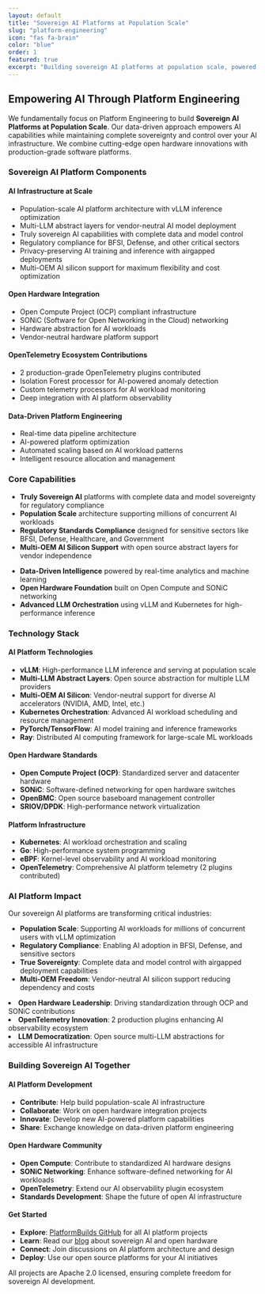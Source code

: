 ```yaml
---
layout: default
title: "Sovereign AI Platforms at Population Scale"
slug: "platform-engineering"
icon: "fas fa-brain"
color: "blue"
order: 1
featured: true
excerpt: "Building sovereign AI platforms at population scale, powered by data-driven insights and open hardware innovations including Open Compute and SONiC networking."
---
```


<section class="section" style="background-color: var(--bg-secondary);">
    <div class="container">
        <h2>Empowering AI Through Platform Engineering</h2>
        <p>We fundamentally focus on Platform Engineering to build <strong>Sovereign AI Platforms at Population Scale</strong>. Our data-driven approach empowers AI capabilities while maintaining complete sovereignty and control over your AI infrastructure. We combine cutting-edge open hardware innovations with production-grade software platforms.</p>
    </div>
</section>

<section class="section">
    <div class="container">
    <h3>Sovereign AI Platform Components</h3>
        <div class="grid grid-2">
            <div class="card">
                <h4>AI Infrastructure at Scale</h4>
                <ul>
                <li>Population-scale AI platform architecture with vLLM inference optimization</li>
                <li>Multi-LLM abstract layers for vendor-neutral AI model deployment</li>
                <li>Truly sovereign AI capabilities with complete data and model control</li>
                <li>Regulatory compliance for BFSI, Defense, and other critical sectors</li>
                <li>Privacy-preserving AI training and inference with airgapped deployments</li>
                <li>Multi-OEM AI silicon support for maximum flexibility and cost optimization</li>
                </ul>
            </div>
            <div class="card">
                <h4>Open Hardware Integration</h4>
                <ul>
                <li>Open Compute Project (OCP) compliant infrastructure</li>
                <li>SONiC (Software for Open Networking in the Cloud) networking</li>
                <li>Hardware abstraction for AI workloads</li>
                <li>Vendor-neutral hardware platform support</li>
                </ul>
                </div>
            <div class="card">
                <h4>OpenTelemetry Ecosystem Contributions</h4>
                <ul>
                <li>2 production-grade OpenTelemetry plugins contributed</li>
                <li>Isolation Forest processor for AI-powered anomaly detection</li>
                <li>Custom telemetry processors for AI workload monitoring</li>
                <li>Deep integration with AI platform observability</li>
                </ul>
            </div>
            <div class="card">
                <h4>Data-Driven Platform Engineering</h4>
                <ul>
                <li>Real-time data pipeline architecture</li>
                <li>AI-powered platform optimization</li>
                <li>Automated scaling based on AI workload patterns</li>
                <li>Intelligent resource allocation and management</li>
                </ul>
            </div>
        </div>
    </div>
</section>

<section class="section" style="background-color: var(--bg-secondary);">
    <div class="container">
    <h3>Core Capabilities</h3>
        <div class="grid grid-2">
            <div class="card">
                <ul>
                <li><strong>Truly Sovereign AI</strong> platforms with complete data and model sovereignty for regulatory compliance</li>
                <li><strong>Population Scale</strong> architecture supporting millions of concurrent AI workloads</li>
                <li><strong>Regulatory Standards Compliance</strong> designed for sensitive sectors like BFSI, Defense, Healthcare, and Government</li>
                <li><strong>Multi-OEM AI Silicon Support</strong> with open source abstract layers for vendor independence</li>
                </ul>
            </div>
            <div class="card">
                <ul>
                <li><strong>Data-Driven Intelligence</strong> powered by real-time analytics and machine learning</li>
                <li><strong>Open Hardware Foundation</strong> built on Open Compute and SONiC networking</li>
                <li><strong>Advanced LLM Orchestration</strong> using vLLM and Kubernetes for high-performance inference</li>
                </ul>
            </div>
        </div>
    </div>
</section>

<section class="section">
    <div class="container">
    <h3>Technology Stack</h3>
        <div class="grid grid-3">
            <div class="card">
                <h4>AI Platform Technologies</h4>
                <ul>
                <li><strong>vLLM</strong>: High-performance LLM inference and serving at population scale</li>
                <li><strong>Multi-LLM Abstract Layers</strong>: Open source abstraction for multiple LLM providers</li>
                <li><strong>Multi-OEM AI Silicon</strong>: Vendor-neutral support for diverse AI accelerators (NVIDIA, AMD, Intel, etc.)</li>
                <li><strong>Kubernetes Orchestration</strong>: Advanced AI workload scheduling and resource management</li>
                <li><strong>PyTorch/TensorFlow</strong>: AI model training and inference frameworks</li>
                <li><strong>Ray</strong>: Distributed AI computing framework for large-scale ML workloads</li>
                </ul>
            </div>
            <div class="card">
                <h4>Open Hardware Standards</h4>
                <ul>
                <li><strong>Open Compute Project (OCP)</strong>: Standardized server and datacenter hardware</li>
                <li><strong>SONiC</strong>: Software-defined networking for open hardware switches</li>
                <li><strong>OpenBMC</strong>: Open source baseboard management controller</li>
                <li><strong>SRIOV/DPDK</strong>: High-performance network virtualization</li>
                </ul>
            </div>
            <div class="card">
                <h4>Platform Infrastructure</h4>
                <ul>
                <li><strong>Kubernetes</strong>: AI workload orchestration and scaling</li>
                <li><strong>Go</strong>: High-performance system programming</li>
                <li><strong>eBPF</strong>: Kernel-level observability and AI workload monitoring</li>
                <li><strong>OpenTelemetry</strong>: Comprehensive AI platform telemetry (2 plugins contributed)</li>
                </ul>
            </div>
        </div>
    </div>
</section>

<section class="section" style="background-color: var(--bg-secondary);">
    <div class="container">
    <h3>AI Platform Impact</h3>
    <p>Our sovereign AI platforms are transforming critical industries:</p>
        <div class="grid grid-2">
            <div class="card">
                <ul>
                <li><strong>Population Scale</strong>: Supporting AI workloads for millions of concurrent users with vLLM optimization</li>
                <li><strong>Regulatory Compliance</strong>: Enabling AI adoption in BFSI, Defense, and sensitive sectors</li>
                <li><strong>True Sovereignty</strong>: Complete data and model control with airgapped deployment capabilities</li>
                <li><strong>Multi-OEM Freedom</strong>: Vendor-neutral AI silicon support reducing dependency and costs</li>
                </ul>
            </div>
            <div class="card">
                <li><strong>Open Hardware Leadership</strong>: Driving standardization through OCP and SONiC contributions</li>
                <li><strong>OpenTelemetry Innovation</strong>: 2 production plugins enhancing AI observability ecosystem</li>
                <li><strong>LLM Democratization</strong>: Open source multi-LLM abstractions for accessible AI infrastructure</li>
                </ul>
            </div>
        </div>
    </div>
</section>

<section class="section">
    <div class="container">
    <h3>Building Sovereign AI Together</h3>
        <div class="grid grid-3">
            <div class="card">
                <h4>AI Platform Development</h4>
                <ul>
                <li><strong>Contribute</strong>: Help build population-scale AI infrastructure</li>
                <li><strong>Collaborate</strong>: Work on open hardware integration projects</li>
                <li><strong>Innovate</strong>: Develop new AI-powered platform capabilities</li>
                <li><strong>Share</strong>: Exchange knowledge on data-driven platform engineering</li>
                </ul>
            </div>
            <div class="card">
                <h4>Open Hardware Community</h4>
                <ul>
                <li><strong>Open Compute</strong>: Contribute to standardized AI hardware designs</li>
                <li><strong>SONiC Networking</strong>: Enhance software-defined networking for AI workloads</li>
                <li><strong>OpenTelemetry</strong>: Extend our AI observability plugin ecosystem</li>
                <li><strong>Standards Development</strong>: Shape the future of open AI infrastructure</li>
                </ul>
            </div>
            <div class="card">
                <h4>Get Started</h4>
                <ul>
                <li><strong>Explore</strong>: <a href="https://github.com/platformbuilds">PlatformBuilds GitHub</a> for all AI platform projects</li>
                <li><strong>Learn</strong>: Read our <a href="/blog/">blog</a> about sovereign AI and open hardware</li>
                <li><strong>Connect</strong>: Join discussions on AI platform architecture and design</li>
                <li><strong>Deploy</strong>: Use our open source platforms for your AI initiatives</li>
                </ul>
                <p>All projects are Apache 2.0 licensed, ensuring complete freedom for sovereign AI development.</p>
            </div>
        </div>
    </div>
</section>